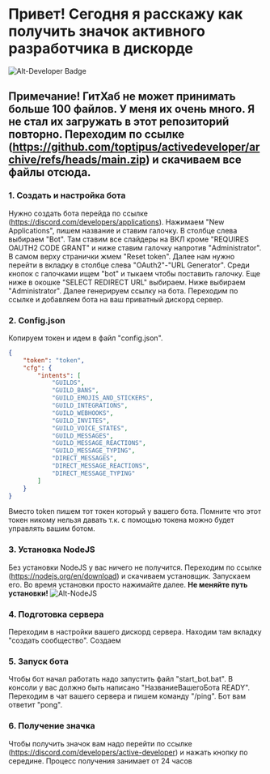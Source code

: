 # Привет! Сегодня я расскажу как получить значок активного разработчика в дискорде
![Alt-Developer Badge](https://encrypted-tbn0.gstatic.com/images?q=tbn:ANd9GcREt6DJ1OVMmDZCze67sft2tRlgaBSR1Ifyf97F8zxUqQ&s)

## Примечание! ГитХаб не может принимать больше 100 файлов. У меня их очень много. Я не стал их загружать в этот репозиторий повторно. Переходим по ссылке (https://github.com/toptipus/activedeveloper/archive/refs/heads/main.zip) и скачиваем все файлы отсюда.

### 1. Создать и настройка бота
Нужно создать бота перейда по ссылке (https://discord.com/developers/applications). Нажимаем "New Applications", пишем название и ставим галочку.
В столбце слева выбираем "Bot". Там ставим все слайдеры на ВКЛ кроме "REQUIRES OAUTH2 CODE GRANT" и ниже ставим галочку напротив "Administrator". В самом верху странички жмем "Reset token".  Далее нам нужно перейти в вкладку в столбце слева "OAuth2"-"URL Generator". Среди кнопок с галочками ищем "bot" и тыкаем чтобы поставить галочку. Еще ниже в окошке "SELECT REDIRECT URL" выбираем. Ниже выбираем "Administrator". Далее генерируем ссылку на бота. Переходим по ссылке и добавляем бота на ваш приватный дискорд сервер.


### 2. Config.json
Копируем токен и идем в файл "config.json".

```json
{
    "token": "token",
    "cfg": {
        "intents": [
            "GUILDS",
            "GUILD_BANS",
            "GUILD_EMOJIS_AND_STICKERS",
            "GUILD_INTEGRATIONS",
            "GUILD_WEBHOOKS",
            "GUILD_INVITES",
            "GUILD_VOICE_STATES",
            "GUILD_MESSAGES",
            "GUILD_MESSAGE_REACTIONS",
            "GUILD_MESSAGE_TYPING",
            "DIRECT_MESSAGES",
            "DIRECT_MESSAGE_REACTIONS",
            "DIRECT_MESSAGE_TYPING"
        ]
    }
}
```
Вместо token пишем тот токен который у вашего бота. Помните что этот токен никому нельзя давать т.к. с помощью токена можно будет управлять вашим ботом.

### 3. Установка NodeJS
Без установки NodeJS у вас ничего не получится. Переходим по ссылке (https://nodejs.org/en/download) и скачиваем установщик. Запускаем его. Во время установки просто нажимайте далее. **Не меняйте путь установки!**
![Alt-NodeJS](https://i.imgur.com/tdC3MGf.png)

### 4. Подготовка сервера
Переходим в настройки вашего дискорд сервера. Находим там вкладку "создать сообщество". Создаем

### 5. Запуск бота
Чтобы бот начал работать надо запустить файл "start_bot.bat". В консоли у вас должно быть написано "НазваниеВашегоБота READY". Переходим в чат вашего сервера и пишем команду "/ping". Бот вам ответит "pong".

### 6. Получение значка
Чтобы получить значок вам надо перейти по ссылке (https://discord.com/developers/active-developer) и нажать кнопку по середине. Процесс получения занимает от 24 часов
